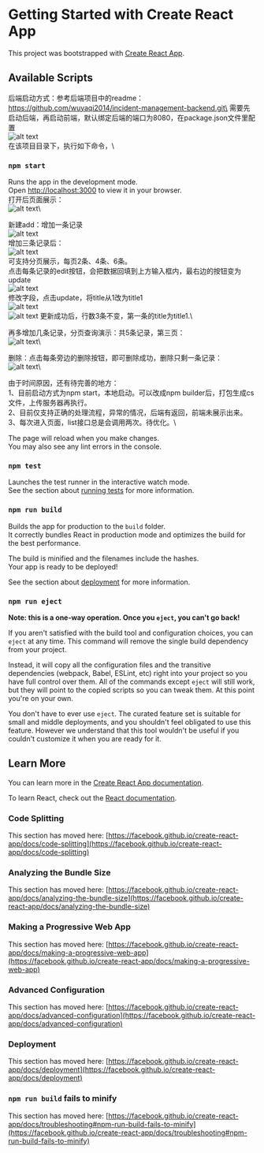 # Getting Started with Create React App

This project was bootstrapped with [Create React App](https://github.com/facebook/create-react-app).

## Available Scripts

后端启动方式：参考后端项目中的readme：https://github.com/wuyaqi2014/incident-management-backend.git\
需要先启动后端，再启动前端，默认绑定后端的端口为8080，在package.json文件里配置\
![alt text](image-3.png)\
在该项目目录下，执行如下命令，\

### `npm start`

Runs the app in the development mode.\
Open [http://localhost:3000](http://localhost:3000) to view it in your browser.\
打开后页面展示：\
![alt text](image.png)\

新建add：增加一条记录\
![alt text](image-1.png)\
增加三条记录后：\
![alt text](image-2.png)\
可支持分页展示，每页2条、4条、6条。\
点击每条记录的edit按钮，会把数据回填到上方输入框内，最右边的按钮变为update\
![alt text](image-4.png)\
修改字段，点击update，将title从1改为title1\
![alt text](image-8.png)\
![alt text](image-5.png)
更新成功后，行数3条不变，第一条的title为title1.\

再多增加几条记录，分页查询演示：共5条记录，第三页：\
![alt text](image-6.png)\

删除：点击每条旁边的删除按钮，即可删除成功，删除只剩一条记录：\
![alt text](image-7.png)\


由于时间原因，还有待完善的地方：\
1、目前启动方式为npm start，本地启动。可以改成npm builder后，打包生成cs文件，上传服务器再执行。\
2、目前仅支持正确的处理流程，异常的情况，后端有返回，前端未展示出来。\
3、每次进入页面，list接口总是会调用两次。待优化。\


The page will reload when you make changes.\
You may also see any lint errors in the console.

### `npm test`

Launches the test runner in the interactive watch mode.\
See the section about [running tests](https://facebook.github.io/create-react-app/docs/running-tests) for more information.

### `npm run build`

Builds the app for production to the `build` folder.\
It correctly bundles React in production mode and optimizes the build for the best performance.

The build is minified and the filenames include the hashes.\
Your app is ready to be deployed!

See the section about [deployment](https://facebook.github.io/create-react-app/docs/deployment) for more information.

### `npm run eject`

**Note: this is a one-way operation. Once you `eject`, you can't go back!**

If you aren't satisfied with the build tool and configuration choices, you can `eject` at any time. This command will remove the single build dependency from your project.

Instead, it will copy all the configuration files and the transitive dependencies (webpack, Babel, ESLint, etc) right into your project so you have full control over them. All of the commands except `eject` will still work, but they will point to the copied scripts so you can tweak them. At this point you're on your own.

You don't have to ever use `eject`. The curated feature set is suitable for small and middle deployments, and you shouldn't feel obligated to use this feature. However we understand that this tool wouldn't be useful if you couldn't customize it when you are ready for it.

## Learn More

You can learn more in the [Create React App documentation](https://facebook.github.io/create-react-app/docs/getting-started).

To learn React, check out the [React documentation](https://reactjs.org/).

### Code Splitting

This section has moved here: [https://facebook.github.io/create-react-app/docs/code-splitting](https://facebook.github.io/create-react-app/docs/code-splitting)

### Analyzing the Bundle Size

This section has moved here: [https://facebook.github.io/create-react-app/docs/analyzing-the-bundle-size](https://facebook.github.io/create-react-app/docs/analyzing-the-bundle-size)

### Making a Progressive Web App

This section has moved here: [https://facebook.github.io/create-react-app/docs/making-a-progressive-web-app](https://facebook.github.io/create-react-app/docs/making-a-progressive-web-app)

### Advanced Configuration

This section has moved here: [https://facebook.github.io/create-react-app/docs/advanced-configuration](https://facebook.github.io/create-react-app/docs/advanced-configuration)

### Deployment

This section has moved here: [https://facebook.github.io/create-react-app/docs/deployment](https://facebook.github.io/create-react-app/docs/deployment)

### `npm run build` fails to minify

This section has moved here: [https://facebook.github.io/create-react-app/docs/troubleshooting#npm-run-build-fails-to-minify](https://facebook.github.io/create-react-app/docs/troubleshooting#npm-run-build-fails-to-minify)
